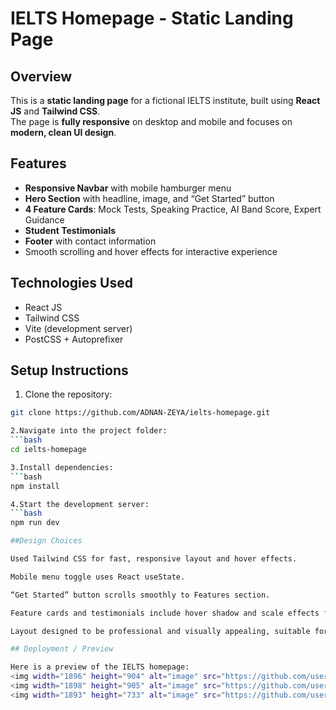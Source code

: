 # IELTS Homepage - Static Landing Page

## Overview
This is a **static landing page** for a fictional IELTS institute, built using **React JS** and **Tailwind CSS**.  
The page is **fully responsive** on desktop and mobile and focuses on **modern, clean UI design**.

## Features
- **Responsive Navbar** with mobile hamburger menu
- **Hero Section** with headline, image, and “Get Started” button
- **4 Feature Cards**: Mock Tests, Speaking Practice, AI Band Score, Expert Guidance
- **Student Testimonials**
- **Footer** with contact information
- Smooth scrolling and hover effects for interactive experience

## Technologies Used
- React JS
- Tailwind CSS
- Vite (development server)
- PostCSS + Autoprefixer

## Setup Instructions
1. Clone the repository:

```bash
git clone https://github.com/ADNAN-ZEYA/ielts-homepage.git

2.Navigate into the project folder:
```bash
cd ielts-homepage

3.Install dependencies:
```bash
npm install

4.Start the development server:
```bash
npm run dev

##Design Choices

Used Tailwind CSS for fast, responsive layout and hover effects.

Mobile menu toggle uses React useState.

“Get Started” button scrolls smoothly to Features section.

Feature cards and testimonials include hover shadow and scale effects for modern UI feel.

Layout designed to be professional and visually appealing, suitable for an IELTS institute.

## Deployment / Preview

Here is a preview of the IELTS homepage:
<img width="1896" height="904" alt="image" src="https://github.com/user-attachments/assets/3741c83d-2ca8-47db-b5af-963dab824185" />
<img width="1898" height="905" alt="image" src="https://github.com/user-attachments/assets/e87e7986-066a-43c2-a860-958419ee1ae9" />
<img width="1893" height="733" alt="image" src="https://github.com/user-attachments/assets/15ea81fa-0a27-4502-aa2b-d74dc1da1d4b" />







